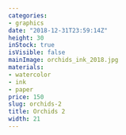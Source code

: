 ```yaml
---
categories:
- graphics
date: "2018-12-31T23:59:14Z"
height: 30
inStock: true
isVisible: false
mainImage: orchids_ink_2018.jpg
materials:
- watercolor
- ink
- paper
price: 150
slug: orchids-2
title: Orchids 2
width: 21
---
```


